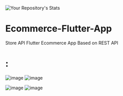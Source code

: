![Your Repository's Stats](https://github-readme-stats.vercel.app/api/top-langs/?username=ravimandal06&theme=blue-green)


# Ecommerce-Flutter-App

Store API Flutter Ecommerce App
Based on REST API

# :
![image](https://user-images.githubusercontent.com/69504158/182035478-e9179870-bb60-44cb-80cc-f798903b01a7.png) ![image](https://user-images.githubusercontent.com/69504158/182035493-7a1499d0-1602-42fb-aa2a-56eb0a4cf220.png)

![image](https://user-images.githubusercontent.com/69504158/182035534-349cce6c-359f-42bc-aacf-85d9cbea7d84.png) ![image](https://user-images.githubusercontent.com/69504158/182035522-d5ed0612-bfb8-4f74-915d-a63777ea33dd.png)

